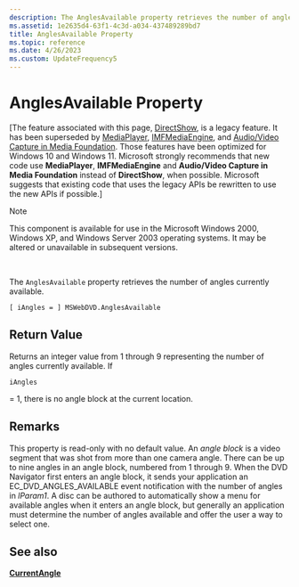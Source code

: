 ```yaml
---
description: The AnglesAvailable property retrieves the number of angles currently available.
ms.assetid: 1e2635d4-63f1-4c3d-a034-437489289bd7
title: AnglesAvailable Property
ms.topic: reference
ms.date: 4/26/2023
ms.custom: UpdateFrequency5
---
```


# AnglesAvailable Property

\[The feature associated with this page, [DirectShow](/windows/win32/directshow/directshow), is a legacy feature. It has been superseded by [MediaPlayer](/uwp/api/Windows.Media.Playback.MediaPlayer), [IMFMediaEngine](/windows/win32/api/mfmediaengine/nn-mfmediaengine-imfmediaengine), and [Audio/Video Capture in Media Foundation](windows/win32/medfound/audio-video-capture-in-media-foundation). Those features have been optimized for Windows 10 and Windows 11. Microsoft strongly recommends that new code use **MediaPlayer**, **IMFMediaEngine** and **Audio/Video Capture in Media Foundation** instead of **DirectShow**, when possible. Microsoft suggests that existing code that uses the legacy APIs be rewritten to use the new APIs if possible.\]

> [!Note]  
> This component is available for use in the Microsoft Windows 2000, Windows XP, and Windows Server 2003 operating systems. It may be altered or unavailable in subsequent versions.

 

The `AnglesAvailable` property retrieves the number of angles currently available.

``` syntax
[ iAngles = ] MSWebDVD.AnglesAvailable
```

## Return Value

Returns an integer value from 1 through 9 representing the number of angles currently available. If


```
iAngles
```



= 1, there is no angle block at the current location.

## Remarks

This property is read-only with no default value. An *angle block* is a video segment that was shot from more than one camera angle. There can be up to nine angles in an angle block, numbered from 1 through 9. When the DVD Navigator first enters an angle block, it sends your application an EC\_DVD\_ANGLES\_AVAILABLE event notification with the number of angles in *lParam1*. A disc can be authored to automatically show a menu for available angles when it enters an angle block, but generally an application must determine the number of angles available and offer the user a way to select one.

## See also

<dl> <dt>

[**CurrentAngle**](currentangle-property.md)
</dt> </dl>

 

 



